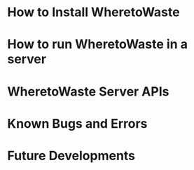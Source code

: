 # How to Install WheretoWaste 

# How to run WheretoWaste in a server

# WheretoWaste Server APIs

# Known Bugs and Errors

# Future Developments

